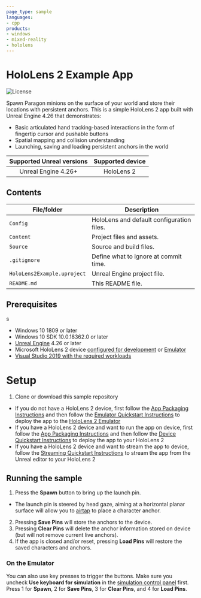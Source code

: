 ```yaml
---
page_type: sample
languages:
- cpp
products:
- windows
- mixed-reality
- hololens
---
```


# HoloLens 2 Example App

![License](https://img.shields.io/badge/license-MIT-green.svg)

Spawn Paragon minions on the surface of your world and store their locations with persistent anchors. This is a simple HoloLens 2 app built with Unreal Engine 4.26 that demonstrates:
* Basic articulated hand tracking-based interactions in the form of fingertip cursor and pushable buttons
* Spatial mapping and collision understanding
* Launching, saving and loading persistent anchors in the world

Supported Unreal versions | Supported device
:-----------------: | :----------------:
Unreal Engine 4.26+ | HoloLens 2

## Contents

| File/folder | Description |
|-------------|-------------|
| `Config` | HoloLens and default configuration files. |
| `Content` | Project files and assets. |
| `Source` | Source and build files. |
| `.gitignore` | Define what to ignore at commit time. |
| `HoloLens2Example.uproject` | Unreal Engine project file. |
| `README.md` | This README file. |s

## Prerequisites
s
* Windows 10 1809 or later
* Windows 10 SDK 10.0.18362.0 or later
* [Unreal Engine](https://www.unrealengine.com/download) 4.26 or later
* Microsoft HoloLens 2 device [configured for development](https://docs.microsoft.com/windows/mixed-reality/develop/platform-capabilities-and-apis/using-visual-studio#enabling-developer-mode) or [Emulator](https://docs.microsoft.com/windows/mixed-reality/develop/platform-capabilities-and-apis/using-the-hololens-emulator#hololens-2-emulator-overview)
* [Visual Studio 2019 with the required workloads](https://docs.microsoft.com/windows/mixed-reality/develop/unreal/tutorials/unreal-uxt-ch1#installing-visual-studio-2019)

# Setup

1. Clone or download this sample repository
* If you do not have a HoloLens 2 device, first follow the [App Packaging Instructions](https://docs.unrealengine.com/en-US/Platforms/AR/HoloLens2/HowTo/PackageApp/index.html) and then follow the [Emulator Quickstart Instructions](https://docs.unrealengine.com/en-US/Platforms/AR/HoloLens2/QuickStartEmulator/index.html) to deploy the app to the [HoloLens 2 Emulator](https://docs.microsoft.com/en-us/windows/mixed-reality/using-the-hololens-emulator)
* If you have a HoloLens 2 device and want to run the app on device, first follow the [App Packaging Instructions](https://docs.unrealengine.com/en-US/Platforms/AR/HoloLens2/HowTo/PackageApp/index.html) and then follow the [Device Quickstart Instructions](https://docs.unrealengine.com/en-US/Platforms/AR/HoloLens2/QuickStartDevice/index.html) to deploy the app to your HoloLens 2
* If you have a HoloLens 2 device and want to stream the app to device, follow the [Streaming Quickstart Instructions](https://docs.unrealengine.com/en-US/Platforms/AR/HoloLens2/QuickStartStreaming/index.html) to stream the app from the Unreal editor to your HoloLens 2

## Running the sample

1. Press the **Spawn** button to bring up the launch pin. 
* The launch pin is steered by head gaze, aiming at a horizontal planar surface will allow you to [airtap](https://docs.microsoft.com/en-us/windows/mixed-reality/gestures#air-tap) to place a character anchor.
2. Pressing  **Save Pins** will store the anchors to the device.
3. Pressing **Clear Pins** will delete the anchor information stored on device (but will not remove current live anchors).
4. If the app is closed and/or reset, pressing **Load Pins** will restore the saved characters and anchors. 

### On the Emulator

You can also use key presses to trigger the buttons. Make sure you uncheck **Use keyboard for simulation** in the [simulation control panel](https://docs.microsoft.com/en-us/windows/mixed-reality/using-the-hololens-emulator#simulation-control-panel) first. Press 1 for **Spawn**, 2 for **Save Pins**, 3 for **Clear Pins**, and 4 for **Load Pins**.